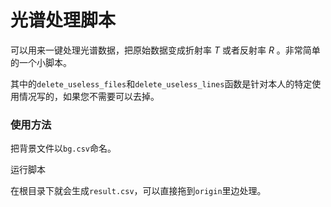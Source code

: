 # 光谱处理脚本

可以用来一键处理光谱数据，把原始数据变成折射率 $T$ 或者反射率 $R$ 。非常简单的一个小脚本。

其中的`delete_useless_files`和`delete_useless_lines`函数是针对本人的特定使用情况写的，如果您不需要可以去掉。

### 使用方法

把背景文件以`bg.csv`命名。

运行脚本

在根目录下就会生成`result.csv`，可以直接拖到`origin`里边处理。